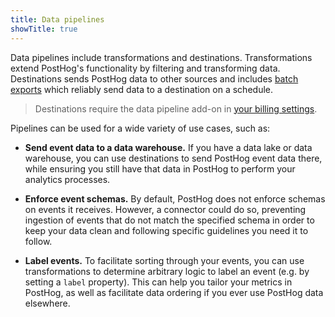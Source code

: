 ```yaml
---
title: Data pipelines
showTitle: true
---
```


Data pipelines include transformations and destinations. Transformations extend PostHog's functionality by filtering and transforming data. Destinations sends PostHog data to other sources and includes [batch exports](/docs/cdp/batch-exports) which reliably send data to a destination on a schedule.

> Destinations require the data pipeline add-on in [your billing settings](https://us.posthog.com/organization/billing).

Pipelines can be used for a wide variety of use cases, such as:

- **Send event data to a data warehouse.** If you have a data lake or data warehouse, you can use destinations to send PostHog event data there, while ensuring you still have that data in PostHog to perform your analytics processes.

- **Enforce event schemas.** By default, PostHog does not enforce schemas on events it receives. However, a connector could do so, preventing ingestion of events that do not match the specified schema in order to keep your data clean and following specific guidelines you need it to follow.

- **Label events.** To facilitate sorting through your events, you can use transformations to determine arbitrary logic to label an event (e.g. by setting a `label` property). This can help you tailor your metrics in PostHog, as well as facilitate data ordering if you ever use PostHog data elsewhere.
